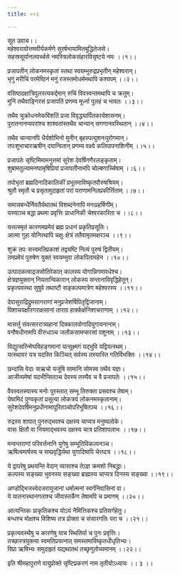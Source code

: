 ```yaml
---
title: ००३

---
```

सूत उवाच।।  
महेश्वरायोत्तमवीर्यकर्मणे सुरर्षभायामितबुद्धितेजसे।  
सहस्रसूर्यानलवर्च्चसे नमस्त्रिलोकसंहारविसृष्टये नमः ।।१।।  
  
प्रजापतीन् लोकनमस्कृतां स्तथा स्वयम्भुरुद्रप्रभृतीन् महेश्वरान्।  
भृगुं मरीचिं परमेष्ठिनं मनुं रजस्तमोधर्ममथापि कश्यपम् ।।२।।  
  
वसिष्ठदक्षात्रिपुलस्त्यकर्द्दमान् रुचिं विवस्वन्तमथापि च क्रतुम्।  
मुनिं तथैवाङ्गिरसं प्रजापतिं प्रणम्य मूर्ध्ना पुलहं च भावतः ।।३।।  
  
तथैव चुक्रोधनमेकविंशतिं प्रजा विवृद्ध्यार्पितकार्यशासनम्।  
पुरातनानप्यपरांश्च शाश्वतांस्तथैव चान्यान् सगणानवस्थितान् ।।४।।  
  
तथैव चान्यानपि धैर्यशोभिनो मुनीन् बृहस्पत्युशनःपुरोगमान्।  
तपःशुभाचारऋषीन् दयान्वितान् प्रणम्य वक्ष्ये कलिपापनाशिनीम् ।।५।।  
  
प्रजापतेः सृष्टिमिमामनुत्तमां सुरेश देवर्षिगणैरलङ्कृताम्।  
शुबामतुल्यामनघामृषिप्रियां प्रजापतीनामपि चोल्बणार्च्चिषाम् ।।६।।  
  
तपोभृतां ब्रह्मदिनादिकालिकीं प्रभूतमाविष्कृतपौरुषश्रियम्।  
श्रुतौ स्मृतौ च प्रसृतामुदाहृतां परां पराणामनिलप्रकीर्त्तिताम् ।।७।।  
  
समासबन्धैर्नियतैर्यथातथं विशब्दनेनापि मनःप्रहर्षिणीम्।  
यस्याञ्च बद्धा प्रथमा प्रवृत्तिः प्राधानिकी चेश्वरकारिता च ।।८।।  
  
यत्तत्स्मृतं कारणमप्रमेयं ब्रह्म प्रधानं प्रकृतिप्रसूतिः।  
आत्मा गुहा योनिरथापि चक्षुः क्षेत्रं ततैवामृतमक्षरञ्च ।।९।।  
  
शुक्रं तपः सत्त्वमतिप्रकाशं तद्व्यष्टि नित्यं पुरुषं द्वितीयम्।  
तमप्रमेयं पुरुषेण युक्तं स्वयम्भुवा लोकपितामहेन ।।१०।।  
  
उत्पादकत्वाद्रजसोतिरेकात् कालस्य योगान्निगमावधेश्च।  
क्षेत्रज्ञयुक्तान् नियतान्विकारान् लोकस्य सन्तानाविवृद्धिहेतून्।  
प्रकृत्यवस्था सुषुवे तथाष्टौ सङ्कल्पमात्रेण महेश्वरस्य ।।११।।  
  
देवासुराद्रिद्रुमसागराणां मनुप्रजेशर्षिपितृद्विजानाम्।  
पिशाचयक्षोरगराक्षसानां ताराग्र हार्क्कर्क्षनिशाचराणाम् ।।१२।।  
  
मासर्त्तु संवत्सररात्र्यहानां दिक्कालयोगादियुगायनानाम्।  
वनौषधीनामपि वीरुधाञ्च जलौकसामप्सरसां पशूनाम् ।।१३।।  
  
विद्युत्सरिन्मेघविहङ्गमानां यत्सूक्ष्मगं यद्भुवि यद्वियत्स्थम्।  
यत्स्थावरं यत्र यदस्ति किञ्चित् सर्वस्य तस्यास्ति गतिर्विभक्तिः ।।१४।।  
  
छन्दांसि वेदाः सऋचो यजूंषि सामानि सोमस्व तथैव यज्ञः।  
आजीव्यमेषां यदभीप्सितञ्च देवस्य तस्यैव च वै प्रजापतेः ।।१५।।  
  
वैवस्वतस्यास्य मनोः पुरस्तात् सम्भू तिरुक्ता प्रसवश्च तेषाम्।  
येषामिदं पुण्यकृतां प्रसूत्या लोकत्रयं लोकनमस्कृतानाम्।  
सुरेशदेवर्षिमनुप्रधीनामापूरितञ्चोपरिभूषितञ्च ।।१६।।  
  
रुद्रस्य शापात् पुनरुद्भवश्च दक्षस्य चाप्यत्र मनुष्यलोके।  
वासः क्षितौ वा नियमाद्भवस्य दक्षस्य चात्र प्रतिशापलाभः ।।१७।।  
  
मन्वन्तराणां परिवर्त्तनानि युगेषु सम्भूतिविकल्पनञ्च।  
ऋषित्वमार्षस्य च सम्प्रवृद्धिर्यथा युगादिष्वपि चेत्तदत्र ।।१८।।  
  
ये द्वापरेषु प्रथयन्ति वेदान् व्यासाश्च तेऽज्ञ क्रमशो निबद्धाः।  
कल्पस्य सङ्ख्या भुवनस्य सङ्ख्या ब्राह्मस्य चाप्यत्र दिनस्य सङ्ख्या ।।१९।।  
  
अण्डोद्भिजस्वेदजरायुजानां धर्मात्मनां स्वर्गनिवासिनां वा।  
ये यातनास्थानगताश्च जीवास्तर्केण तेषामपि च प्रमाणम् ।।२०।।  
  
आत्यन्तिकः प्राकृतिकश्च योऽयं नैमित्तिकश्च प्रतिसर्गहेतुः।  
बन्धश्च मोक्षश्च विशिष्य तत्र प्रोक्ता च संसारगतिः परा च ।।२१।।  
  
प्रकृत्यवस्थैषु च कारणेषु याच स्थितिर्या च पुनः प्रवृत्तिः।  
तच्छास्त्रयुक्त्या स्वमतिप्रयत्नात् समस्तमाविष्कृतधीधृतिभ्यः।  
विप्रा ऋषिभ्यः समुदाहृतं यद्यथातथं तच्छृणुतोच्यमानम् ।।२२।।  
  
इति श्रीमहापुराणे वायुप्रोक्ते सृष्टिप्रकरणं नाम तृतीयोऽध्यायः ।। ३ ।।